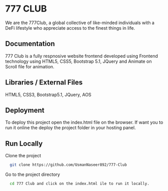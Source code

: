 
# 777 CLUB

We are the 777Club, a global collective of like-minded individuals with a DeFi lifestyle who appreciate access to the finest things in life.

## Documentation

777 Club is a fully respnosive website frontend developed using Frontend technology using HTML5, CSS5, Bootstrap 5.1, JQuery and Animate on Scroll file for animation.


## Libraries / External Files
HTML5, 
CSS3, 
Bootstrap5.1,
JQuery,
AOS

## Deployment

To deploy this project open the index.html file on the browser. If want you to run it online the deploy the project folder in your hosting panel.





## Run Locally

Clone the project

```bash
  git clone https://github.com/UsmanNaseer892/777-Club
```

Go to the project directory

```bash
  cd 777 Club and click on the index.html ile to run it locally.
```




